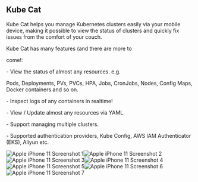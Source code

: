 ## Kube Cat

Kube Cat helps you manage Kubernetes clusters easily via your mobile device, making it possible to view the status of clusters and quickly fix issues from the comfort of your couch.

Kube Cat has many features (and there are more to

come!:

\- View the status of almost any resources. e.g.

Pods, Deployments, PVs, PVCs, HPA, Jobs, CronJobs, Nodes, Config Maps, Docker containers and so on.

\- Inspect logs of any containers in realtime!

\- View / Update almost any resources via YAML.

\- Support managing multiple clusters.

\- Supported authentication providers, Kube Config, AWS IAM Authenticator (EKS), Aliyun etc.



![Apple iPhone 11 Screenshot 1](https://p.ipic.vip/atoqbz.png)![Apple iPhone 11 Screenshot 2](https://p.ipic.vip/a2mk9r.png)![Apple iPhone 11 Screenshot 3](https://p.ipic.vip/jqs35i.png)![Apple iPhone 11 Screenshot 4](https://p.ipic.vip/9tfsf7.png)![Apple iPhone 11 Screenshot 5](https://p.ipic.vip/cdl7b4.png)![Apple iPhone 11 Screenshot 6](https://p.ipic.vip/361fsg.png)![Apple iPhone 11 Screenshot 7](https://p.ipic.vip/ym2etk.png)
